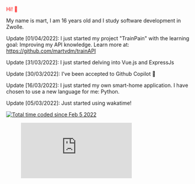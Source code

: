 <p style="color:red"> Hi! 👋</p>

My name is mart, I am 16 years old and I study software development in Zwolle.

<bold> Update [01/04/2022]: </bold>
I just started my project "TrainPain" with the learning goal: Improving my API knowledge.
 Learn more at: https://github.com/martvdm/trainAPI

<bold> Update [31/03/2022]: </bold>
I just started delving into Vue.js and ExpressJs

<bold> Update [30/03/2022]: </bold>
I've been accepted to Github Copilot 🎉

<bold> Update [16/03/2022]: </bold>
I just started my own smart-home application. I have chosen to use a new language for me: Python.

<bold> Update [05/03/2022]: </bold>
Just started using wakatime!

<a href="https://wakatime.com/@e79e2238-0fc8-4bba-9e0e-6c84f4176c54"><img src="https://wakatime.com/badge/user/e79e2238-0fc8-4bba-9e0e-6c84f4176c54.svg" alt="Total time coded since Feb 5 2022" /></a><br>
<figure><embed src="https://wakatime.com/share/@Martvdm/a7231ffb-077a-46b9-9122-cf46e49d0489.svg"></embed></figure>
